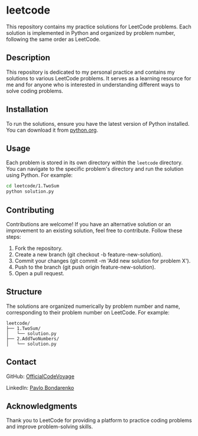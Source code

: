 # leetcode

This repository contains my practice solutions for LeetCode problems. Each solution is implemented in Python and organized by problem number, following the same order as LeetCode.

## Description

This repository is dedicated to my personal practice and contains my solutions to various LeetCode problems. It serves as a learning resource for me and for anyone who is interested in understanding different ways to solve coding problems.

## Installation

To run the solutions, ensure you have the latest version of Python installed. You can download it from [python.org](https://www.python.org/).

## Usage

Each problem is stored in its own directory within the `leetcode` directory. You can navigate to the specific problem's directory and run the solution using Python. For example:

```bash
cd leetcode/1.TwoSum
python solution.py
```

## Contributing

Contributions are welcome! If you have an alternative solution or an improvement to an existing solution, feel free to contribute. Follow these steps:

1. Fork the repository.
2. Create a new branch (git checkout -b feature-new-solution).
3. Commit your changes (git commit -m 'Add new solution for problem X').
4. Push to the branch (git push origin feature-new-solution).
5. Open a pull request.

## Structure

The solutions are organized numerically by problem number and name, corresponding to their problem number on LeetCode. For example:

```
leetcode/
├── 1.TwoSum/
│   └── solution.py
├── 2.AddTwoNumbers/
│   └── solution.py
```

## Contact

GitHub: [OfficialCodeVoyage](https://github.com/OfficialCodeVoyage)

LinkedIn: [Pavlo Bondarenko](https://www.linkedin.com/in/mrbondarenko/)

## Acknowledgments

Thank you to LeetCode for providing a platform to practice coding problems and improve problem-solving skills.

